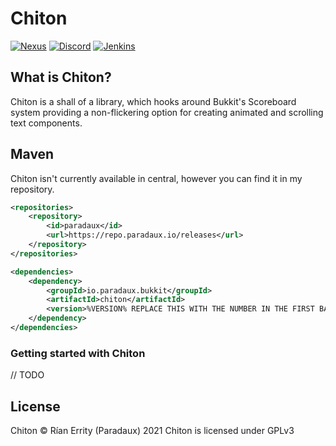 # Chiton
[![Nexus](https://img.shields.io/nexus/r/io.paradaux.http/Chiton?color=66b3b3&label=api-version&nexusVersion=3&server=https%3A%2F%2Frepo.paradaux.io)](https://repo.paradaux.io/#browse/browse:maven-releases)
[![Discord](https://img.shields.io/discord/583254829279739905?label=Support%20Discord%21)](https://paradaux.io/discord)
[![Jenkins](https://img.shields.io/jenkins/build?jobUrl=https%3A%2F%2Fci.paradaux.io%2Fjob%2FHttpApi%2F&label=jenkins%20build)](https://ci.paradaux.io/job/Chiton/)

## What is Chiton?

Chiton is a shall of a library, which hooks around Bukkit's Scoreboard system providing a non-flickering option for creating animated and scrolling text components. 

## Maven

Chiton isn't currently available in central, however you can find it in my repository. 
```xml
<repositories>
    <repository>
        <id>paradaux</id>
        <url>https://repo.paradaux.io/releases</url>
    </repository>
</repositories>

<dependencies>
    <dependency>
        <groupId>io.paradaux.bukkit</groupId>
        <artifactId>chiton</artifactId>
        <version>%VERSION% REPLACE THIS WITH THE NUMBER IN THE FIRST BADGE</version>
    </dependency>
</dependencies>
```

### Getting started with Chiton

// TODO

## License
Chiton © Rían Errity (Paradaux) 2021
Chiton is licensed under GPLv3  
